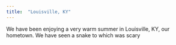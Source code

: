```yaml
---
title:  "Louisville, KY"
---
```


We have been enjoying a very warm summer in Louisville, KY, our hometown. We have seen a snake to which was scary
